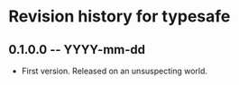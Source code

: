 # Revision history for typesafe

## 0.1.0.0 -- YYYY-mm-dd

* First version. Released on an unsuspecting world.
